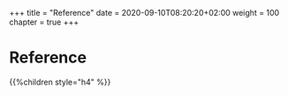 +++
title = "Reference"
date = 2020-09-10T08:20:20+02:00
weight = 100
chapter = true
+++

# Reference

{{%children style="h4" %}}